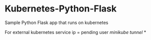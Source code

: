 # Kubernetes-Python-Flask

Sample Python Flask app that runs on kubernetes 


For external kubernetes service ip = pending user *minikube tunnel*
*
